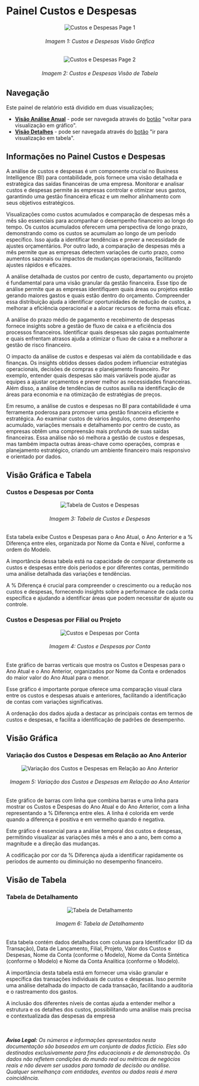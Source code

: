 # Painel Custos e Despesas

<p><div align="center">
  <img src="../../assets/con/con_ced_page1.png" alt="Custos e Despesas Page 1">
  <h6>Imagem 1: Custos e Despesas Visão Gráfica</h6>
  <img src="../../assets/con/con_ced_page2.png" alt="Custos e Despesas Page 2">
  <h6>Imagem 2: Custos e Despesas Visão de Tabela</h6>
</div></p>

## Navegação

Este painel de relatório está dividido em duas visualizações;

- **[Visão Análise Anual](https://idea-technology-it.github.io/docs-idea/contabilidade/custos_e_despesas/#visao-grafico)** - pode ser navegada através do [botão](https://idea-technology-it.github.io/docs-idea/contabilidade/intro/#botoes-para-diferentes-visoes) "voltar para visualização em gráfico".
- **[Visão Detalhes](https://idea-technology-it.github.io/docs-idea/contabilidade/custos_e_despesas/#visao-de-tabela)** - pode ser navegada através do [botão](https://idea-technology-it.github.io/docs-idea/contabilidade/intro/#botoes-para-diferentes-visoes) "ir para visualização em tabela".

## Informações no Painel Custos e Despesas

A análise de custos e despesas é um componente crucial no Business Intelligence (BI) para contabilidade, pois fornece uma visão detalhada e estratégica das saídas financeiras de uma empresa. Monitorar e analisar custos e despesas permite às empresas controlar e otimizar seus gastos, garantindo uma gestão financeira eficaz e um melhor alinhamento com seus objetivos estratégicos.

Visualizações como custos acumulados e comparação de despesas mês a mês são essenciais para acompanhar o desempenho financeiro ao longo do tempo. Os custos acumulados oferecem uma perspectiva de longo prazo, demonstrando como os custos se acumulam ao longo de um período específico. Isso ajuda a identificar tendências e prever a necessidade de ajustes orçamentários. Por outro lado, a comparação de despesas mês a mês permite que as empresas detectem variações de curto prazo, como aumentos sazonais ou impactos de mudanças operacionais, facilitando ajustes rápidos e eficazes.

A análise detalhada de custos por centro de custo, departamento ou projeto é fundamental para uma visão granular da gestão financeira. Esse tipo de análise permite que as empresas identifiquem quais áreas ou projetos estão gerando maiores gastos e quais estão dentro do orçamento. Compreender essa distribuição ajuda a identificar oportunidades de redução de custos, a melhorar a eficiência operacional e a alocar recursos de forma mais eficaz.

A análise do prazo médio de pagamento e recebimento de despesas fornece insights sobre a gestão de fluxo de caixa e a eficiência dos processos financeiros. Identificar quais despesas são pagas pontualmente e quais enfrentam atrasos ajuda a otimizar o fluxo de caixa e a melhorar a gestão de risco financeiro.

O impacto da análise de custos e despesas vai além da contabilidade e das finanças. Os insights obtidos desses dados podem influenciar estratégias operacionais, decisões de compras e planejamento financeiro. Por exemplo, entender quais despesas são mais variáveis pode ajudar as equipes a ajustar orçamentos e prever melhor as necessidades financeiras. Além disso, a análise de tendências de custos auxilia na identificação de áreas para economia e na otimização de estratégias de preços.

Em resumo, a análise de custos e despesas no BI para contabilidade é uma ferramenta poderosa para promover uma gestão financeira eficiente e estratégica. Ao examinar custos de vários ângulos, como desempenho acumulado, variações mensais e detalhamento por centro de custo, as empresas obtêm uma compreensão mais profunda de suas saídas financeiras. Essa análise não só melhora a gestão de custos e despesas, mas também impacta outras áreas-chave como operações, compras e planejamento estratégico, criando um ambiente financeiro mais responsivo e orientado por dados.

## Visão Gráfica e Tabela

### Custos e Despesas por Conta

<div align="center">
  <img src="../../assets/con/con_ced_contas.png" alt="Tabela de Custos e Despesas">
  <h6>Imagem 3: Tabela de Custos e Despesas</h6>
</div>

Esta tabela exibe Custos e Despesas para o Ano Atual, o Ano Anterior e a % Diferença entre eles, organizada por Nome da Conta e Nível, conforme a ordem do Modelo. 

A importância dessa tabela está na capacidade de comparar diretamente os custos e despesas entre dois períodos e por diferentes contas, permitindo uma análise detalhada das variações e tendências. 

A % Diferença é crucial para compreender o crescimento ou a redução nos custos e despesas, fornecendo insights sobre a performance de cada conta específica e ajudando a identificar áreas que podem necessitar de ajuste ou controle.

### Custos e Despesas por Filial ou Projeto

<div align="center">
  <img src="../../assets/con/con_ced_ced.png" alt="Custos e Despesas por Conta">
  <h6>Imagem 4: Custos e Despesas por Conta</h6>
</div>

Este gráfico de barras verticais que mostra os Custos e Despesas para o Ano Atual e o Ano Anterior, organizados por Nome da Conta e ordenados do maior valor do Ano Atual para o menor. 

Esse gráfico é importante porque oferece uma comparação visual clara entre os custos e despesas atuais e anteriores, facilitando a identificação de contas com variações significativas. 

A ordenação dos dados ajuda a destacar as principais contas em termos de custos e despesas, e facilita a identificação de padrões de desempenho.

## Visão Gráfica

### Variação dos Custos e Despesas em Relação ao Ano Anterior

<div align="center">
  <img src="../../assets/con/con_ced_variacao.png" alt="Variação dos Custos e Despesas em Relação ao Ano Anterior">
  <h6>Imagem 5: Variação dos Custos e Despesas em Relação ao Ano Anterior</h6>
</div>

Este gráfico de barras com linha que combina barras e uma linha para mostrar os Custos e Despesas do Ano Atual e do Ano Anterior, com a linha representando a % Diferença entre eles. A linha é colorida em verde quando a diferença é positiva e em vermelho quando é negativa. 

Este gráfico é essencial para a análise temporal dos custos e despesas, permitindo visualizar as variações mês a mês e ano a ano, bem como a magnitude e a direção das mudanças. 

A codificação por cor da % Diferença ajuda a identificar rapidamente os períodos de aumento ou diminuição no desempenho financeiro.

## Visão de Tabela

### Tabela de Detalhamento

<div align="center">
  <img src="../../assets/con/con_ced_detalhes.png" alt="Tabela de Detalhamento">
  <h6>Imagem 6: Tabela de Detalhamento</h6>
</div>

Esta tabela contém dados detalhados com colunas para Identificador (ID da Transação), Data de Lançamento, Filial, Projeto, Valor dos Custos e Despesas, Nome da Conta (conforme o Modelo), Nome da Conta Sintética (conforme o Modelo) e Nome da Conta Analítica (conforme o Modelo). 

A importância desta tabela está em fornecer uma visão granular e específica das transações individuais de custos e despesas. Isso permite uma análise detalhada do impacto de cada transação, facilitando a auditoria e o rastreamento dos gastos. 

A inclusão dos diferentes níveis de contas ajuda a entender melhor a estrutura e os detalhes dos custos, possibilitando uma análise mais precisa e contextualizada das despesas da empresa


<br><br>
***Aviso Legal:** Os números e informações apresentados nesta documentação são baseados em um conjunto de dados fictício. Eles são destinados exclusivamente para fins educacionais e de demonstração. Os dados não refletem condições do mundo real ou métricas de negócios reais e não devem ser usados ​​para tomada de decisão ou análise. Qualquer semelhança com entidades, eventos ou dados reais é mera coincidência.*
